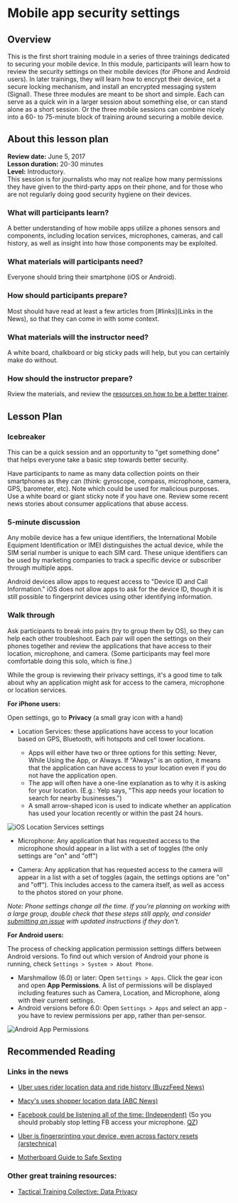 # Mobile app security settings

## Overview
This is the first short training module in a series of three trainings dedicated to securing your mobile device. In this module, participants will learn how to review the security settings on their mobile devices (for iPhone and Android users). In later trainings, they will learn how to encrypt their device, set a secure locking mechanism, and install an encrypted messaging system (Signal). These three modules are meant to be short and simple. Each can serve as a quick win in a larger session about something else, or can stand alone as a short session. Or the three mobile sessions can combine nicely into a 60- to 75-minute block of training around securing a mobile device.

## About this lesson plan

**Review date:** June 5, 2017\
**Lesson duration:** 20-30 minutes\
**Level:** Introductory.\
This session is for journalists who may not realize how many permissions they have given to the third-party apps on their phone, and for those who are not regularly doing good security hygiene on their devices.

### What will participants learn?

A better understanding of how mobile apps utilize a phones sensors and components, including location services, microphones, cameras, and call history, as well as insight into how those components may be exploited.

### What materials will participants need?

Everyone should bring their smartphone (iOS or Android).

### How should participants prepare?

Most should have read at least a few articles from [#links](Links in the News),  so that they can come in with some context.

### What materials will the instructor need?

A white board, chalkboard or big sticky pads will help, but you can certainly make do without.

### How should the instructor prepare?

Rview the materials, and review the [resources on how to be a better trainer](Chapter01-01-BeingABetterTrainer.md).

## Lesson Plan

### Icebreaker

This can be a quick session and an opportunity to "get something done" that helps everyone take a basic step towards better security.

Have participants to name as many data collection points on their smartphones as they can (think: gyroscope, compass, microphone, camera, GPS, barometer, etc). Note which could be used for malicious purposes. Use a white board or giant sticky note if you have one. Review some recent news stories about consumer applications that abuse access.

### 5-minute discussion

Any mobile device has a few unique identifiers, the International Mobile Equipment Identification or IMEI distinguishes the actual device, while the SIM serial number is unique to each SIM card. These unique identifiers can be used by marketing companies to track a specific device or subscriber through multiple apps.

Android devices allow apps to request access to "Device ID and Call Information." iOS does not allow apps to ask for the device ID, though it is still possible to fingerprint devices using other identifying information.

### Walk through

Ask participants to break into pairs (try to group them by OS), so they can help each other troubleshoot. Each pair will open the settings on their phones together and review the applications that have access to their location, microphone, and camera. (Some participants may feel more comfortable doing this solo, which is fine.)

While the group is reviewing their privacy settings, it's a good time to talk about why an application might ask for access to the camera, microphone or location services.

**For iPhone users:**

Open settings, go to **Privacy** (a small gray icon with a hand)

* Location Services: these applications have access to your location based on GPS, Bluetooth, wifi hotspots and cell tower locations.

    * Apps will either have two or three options for this setting: Never, While Using the App, or Always. If "Always" is an option, it means that the application can have access to your location even if you do not have the application open.
    * The app will often have a one-line explanation as to why it is asking for your location. (E.g.: Yelp says, "This app needs your location to search for nearby businesses.")
    * A small arrow-shaped icon is used to indicate whether an application has used your location recently or within the past 24 hours.

![iOS Location Services settings](img/ch2-1/ch2-1-1.png)

* Microphone: Any application that has requested access to the microphone should appear in a list with a set of toggles (the only settings are "on" and "off")

* Camera:  Any application that has requested access to the camera will appear in a list with a set of toggles (again, the settings options are "on" and "off"). This includes access to the camera itself, as well as access to the photos stored on your phone.

*Note: Phone settings change all the time. If you're planning on working with a large group, double check that these steps still apply, and consider [submitting an issue](https://github.com/OpenNewsLabs/newsroom-security-curricula/issues) with updated instructions if they don't.*

**For Android users:**

The process of checking application permission settings differs between Android versions. To find out which version of Android your phone is running, check `Settings > System > About Phone`.

* Marshmallow (6.0) or later: Open `Settings > Apps`. Click the gear icon and open **App Permissions**. A list of permissions will be displayed including features such as Camera, Location, and Microphone, along with their current settings.
* Android versions before 6.0:  Open `Settings > Apps` and select an app - you have to review permissions per app, rather than per-sensor.

![Android App Permissions](img/ch2-1/ch2-1-2.png)


## Recommended Reading

### Links in the news

* [Uber uses rider location data and ride history (BuzzFeed News)](https://www.buzzfeed.com/bensmith/uber-executive-suggests-digging-up-dirt-on-journalists)

* [Macy's uses shopper location data (ABC News)](http://abcnews.go.com/Technology/retailers-tracking-shoppers-locations-real-world/story?id=47825826) 

* [Facebook could be listening all of the time: (Independent)](http://www.independent.co.uk/life-style/gadgets-and-tech/news/facebook-using-people-s-phones-to-listen-in-on-what-they-re-saying-claims-professor-a7057526.html) (So you should probably stop letting FB access your microphone. [QZ](https://qz.com/697923/heres-how-to-stop-facebook-from-listening-to-you-on-your-phone/))

* [Uber is fingerprinting your device, even across factory resets (arstechnica)](https://arstechnica.com/apple/2017/04/tim-cook-once-slapped-uber-on-the-wrist-for-breaking-the-app-store-rules/)

* [Motherboard Guide to Safe Sexting](https://motherboard.vice.com/en_us/article/mb3nd4/how-to-sext-securely-safely-what-apps-to-use-sexting)

### Other great training resources:

* [Tactical Training Collective: Data Privacy](https://gitlab.com/ttc/data-privacy-training/blob/4f9a1657770ff0ad8ae27f3c6aaf4196325a692a/content/Workshops/MobilePhoneSettingsHandsOn.md "Tactical Training Collective: Data Privacy")
